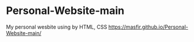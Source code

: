 # Personal-Website-main
 My personal wesbite using by HTML, CSS
https://masfir.github.io/Personal-Website-main/
